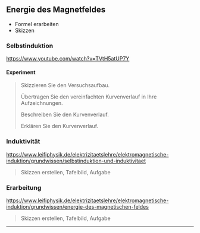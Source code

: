## Energie des Magnetfeldes

- Formel erarbeiten
- Skizzen

### Selbstinduktion

https://www.youtube.com/watch?v=TVtH5atUP7Y

#### Experiment

> Skizzieren Sie den Versuchsaufbau.
>
> Übertragen Sie den vereinfachten Kurvenverlauf in Ihre Aufzeichnungen.
>
> Beschreiben Sie den Kurvenverlauf.
>
> Erklären Sie den Kurvenverlauf.

### Induktivität

https://www.leifiphysik.de/elektrizitaetslehre/elektromagnetische-induktion/grundwissen/selbstinduktion-und-induktivitaet

> Skizzen erstellen, Tafelbild, Aufgabe

### Erarbeitung

https://www.leifiphysik.de/elektrizitaetslehre/elektromagnetische-induktion/grundwissen/energie-des-magnetischen-feldes

> Skizzen erstellen, Tafelbild, Aufgabe

---
